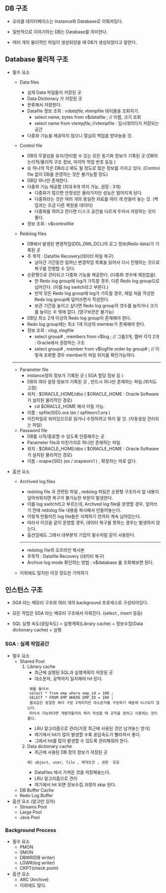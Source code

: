 ## DB 구조

- 오라클 데이터베이스는 Instance와 Database로 이뤄져있다.
- 일반적으로 이야기하는 DB는 Database를 의미한다. 

- 여러 개의 물리적인 파일이 생성되었을 때 DB가 생성되었다고 말한다.



## Database 물리적 구조

- 필수 요소
    - Data files 
        -  실제 Data 파일들이 저장된 곳
        -  Data Dictionary 가 저장된 곳
        -  분류해서 저장한다. 
        -  Datafile 정보 조회 : v$datafile , v$tempfile 테이블을 조회하기.
            -  select name, bytes from v$datafile ; // 이름, 크기 조회
            -  select name from v$tempfile ; //  v$tempfile : 임시데이터가 저장되는 공간
        -  다중화 기능을 제공하지 않으니 열심히 백업을 받아놓을 것.
    
    - Control file 
        - DB의 무결성을 유지/관리할 수 있는 모든 동기화 정보가 기록된 곳
          (DB의 논리적/물리적 구조 정보, 마지막 작업 번호 등등 ) 
        - 또 하나의 작은 DB라고 봐도 될 정도로 많은 정보를 가지고 있다.
          (Control file 없이 DB를 운영하는 것은 불가능할 정도)
        - DB당 하나만 존재한다. 
        - 다중화 기능 제공함 (최대 8개 까지 가능, 권장 : 3개) 
            - 다중화가 많으면 안정성은 올라가지만 성능은 떨어지게 된다. 
            - 다중화라는 것은 여러 개의 동일한 자료를 여러 개 만들어 놓는 것. (백업과는 조금 다른 복원용 데이터)
            - 다중화를 하려고 한다면 디스크 공간을 다르게 두어서 저장하는 것이 좋다. 
        - 정보 조회 : v$controlfile 
    - Redolog files 
        - DB에서 발생된 변경작업(DDL,DML,DCL)의 로그 정보(Redo data)가 기록된 곳 
        - 주 목적 : Datafile Recovery(데이터 파일 복구) 
            - 날아간 기간동안 일어난 변경작업 목록을 읽어서 다시 진행하는 것으로 복구를 진행할 수 있다. 
        - 순환형으로 관리되고 다중화 기능을 제공한다. (다중화 갯수에 제한없음)
            - 한 Redo log group에 log가 가득찰 경우, 다른 Redo log group으로 넘어간다. (이를 log switch라고 부른다.) 
            - 만약 모든 Redo log group에 log가 가득찰 경우, 제일 처음 작성한 Redo log group에 덮어쓰면서 작성한다. 
            - 보관 기간을 늘이고 싶다면 Redo log group의 갯수를 늘이거나 크기를 늘이는 수 밖에 없다. (영구보관은 불가능)
        - DB당 최소 2개 이상의 Redo log group이 존재해야 한다.
        - Redo log group에는 최소 1개 이상의 member가 존재해야 한다. 
        - 정보 조회 : v$log , v$logfile
            - select group# , members from v$log ; // 그룹3개, 멤버 각각 2개 : Oracle에서 권장하는 구조
            - select group# , member from v$logfile order by group# ; // 이렇게 조회할 경우 member의 파일 위치를 확인가능하다. 
    - ----
    - Parameter file
        - instance정의 정보가 기록된 곳 ( SGA 할당 정보 등 ) 
        - DB의 여러 설정 정보가 기록된 곳 , 반드시 하나만 존재하는 파일.(위치도 고정)
        - 위치 : $ORACLE_HOME/dbs ( $ORACLE_HOME : Oracle Software가 설치된 물리적인 경로)
            - cd $ORACLE_HOME 해서 이동 가능. 
        - 이름 : spfile{SID}.ora  (ex / spfileorc1.ora ) 
        - 이진파일로 되어있으므로 읽거나 수정하려고 하지 말 것. (자동생성 관리되는 파일) 
    - Password file
        -  DB를 시작/종료할 수 있도록 인증해주는 곳 
        -  Parameter file과 마찬가지로 하나만 존재하는 파일
        -  위치 : $ORACLE_HOME/dbs ( $ORACLE_HOME : Oracle Software가 설치된 물리적인 경로)
        -  이름 : orapw{SID} (ex / orapworc1 ) , 확장자는 따로 없다. 
        

- 옵션 요소
    - Archived log files
        - redolog file 과 관련된 파일 , redolog 파일은 순환형 구조라서 앞 내용이 덮어씌워지면 복구가 불가능한 부분이 발생한다.
        - 이를 log switch라고 부르는데, Archved log file을 운영할 경우, 덮어쓰기 전에 redolog file 내용을 복사해서 만들어놓는다.
        - 이렇게 만들어진 log file들은 삭제하기 전까지 계속 남아있는다. 
        - 따라서 이것을 같이 운영할 경우, 데이터 복구를 못하는 경우는 발생하지 않는다. 
        - 옵션임에도 그래서 대부분의 기업이 필수처럼 같이 사용한다. 

        ----- 
        - redolog file의 오프라인 복사본 
        - 주목적 : Datafile Recovery (데이터 복구) 
        - Archive log mode 확인하는 방법 : v$database 를 조회해보면 된다. 
        
    - 이외에도 많지만 이것 정도만 기억하기

## 인스턴스 구조
- SGA 라는 메모리 구조와 여러 개의 background 프로세스로 구성되어있다.
- 모든 작업은 SGA 라는 메모리 구조에서 이뤄진다. (select , insert 등등)

- SQL 실행 속도(응답속도) = 실행계획(Library cache) + 정보수집(Data dictionary cache) + 실행 

### SGA : 실제 작업공간
- 필수 요소
    - Shared Pool
        1) Library cache 
            - 최근에 실행된 SQL과 실행계획이 저장된 곳
            - 대소문자, 공백까지 일치해야 hit 된다. 
            ```
             예를 들어서 
             select * from emp where emp_id = 100 ; 
             SELECT * FROM EMP WHERE EMP_ID = 100 ; 
             결과값은 동일한 쿼리 구문 2개이지만 대소문자를 구분하기 때문에 hit되지 않는다.
             따라서 가능하다면 개발자들끼리 쿼리 작성할 때 규칙을 정하고 사용하는 것이 좋다. 
             ```
            - LRU 알고리즘으로 관리(가장 최근에 사용된 것만 남겨놓는 방식)
            - 여기에서 hit가 많이 발생할 수록 응답속도가 빨라져서 좋다. 
            - 그래서 hit를 많이 발생할 수 있도록 관리해줘야 한다. 
        2) Data dictionary cache  
            - 최근에 사용된 DB 정의 정보가 저장된 곳 
            ``` 
            예) object, user, file , 제약조건 , 권한  등등 
            ```
            - Datafiles 에서 가져온 것을 저장해놓는다. 
            - LRU 알고리즘으로 관리 
            - 여기에서 hit 되면 정보수집 과정이 skip 된다.  
    - DB Buffer Cache
    - Redo Log Buffer   
- 옵션 요소 (알고만 있자) 
    - Streams Pool
    - Large Pool
    - Java Pool 
### Background Process
- 필수 요소
   - PMON
   - SMON
   - DBWR(DB writer)
   - LGWR(log writer)
   - CKPT(check point) 
- 옵션 요소
    - ARC (Archive)
    - 이외에도 많다.  
